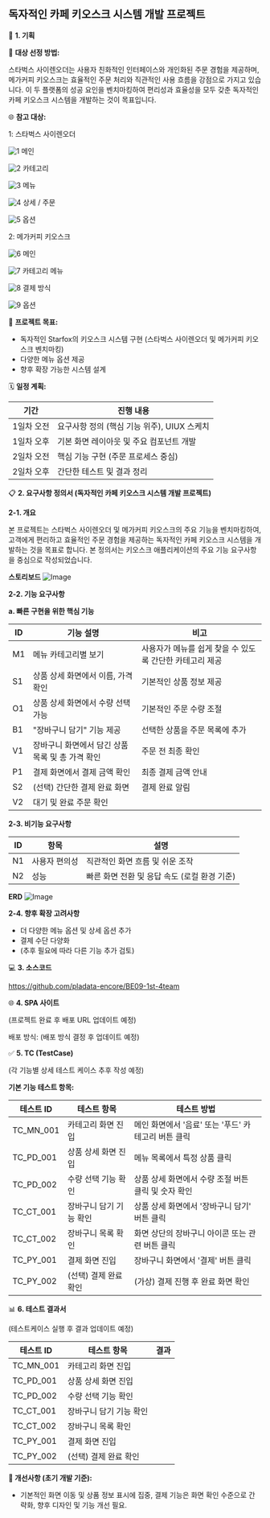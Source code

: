 ## **독자적인 카페 키오스크 시스템 개발 프로젝트**

📝 **1. 기획**

📌 **대상 선정 방법:**

스타벅스 사이렌오더는 사용자 친화적인 인터페이스와 개인화된 주문 경험을 제공하며, 메가커피 키오스크는 효율적인 주문 처리와 직관적인 사용 흐름을 강점으로 가지고 있습니다. 이 두 플랫폼의 성공 요인을 벤치마킹하여 편리성과 효율성을 모두 갖춘 독자적인 카페 키오스크 시스템을 개발하는 것이 목표입니다.



🌐 **참고 대상:**

1: 스타벅스 사이렌오더


![1](https://github.com/user-attachments/assets/b7c33059-29e3-4c0a-ae31-be0e65666524)
메인

![2](https://github.com/user-attachments/assets/18a29d55-2fd2-45db-a143-c448c5f08a5b)
카테고리

![3](https://github.com/user-attachments/assets/c9a32db2-3d4a-45eb-8347-a9c296e7334e)
메뉴

![4](https://github.com/user-attachments/assets/530bff36-b98d-4779-85a6-985d034b7cac)
상세 / 주문

![5](https://github.com/user-attachments/assets/e806920d-a22e-4763-b99a-75b673631440)
옵션

2: 메가커피 키오스크

![6](https://github.com/user-attachments/assets/5f06cf7d-adb6-416d-a55a-0d29dc5419fb)
메인

![7](https://github.com/user-attachments/assets/26587342-9894-4ae8-a647-cbac676c7c8a)
카테고리 메뉴

![8](https://github.com/user-attachments/assets/c1ad7912-9596-4564-b2c9-870771761c8f)
결제 방식

![9](https://github.com/user-attachments/assets/49645219-6c54-4cc6-86b7-dc83680155c3)
옵션

🎯 **프로젝트 목표:**

- 독자적인  Starfox의 키오스크 시스템 구현 (스타벅스 사이렌오더 및 메가커피 키오스크 벤치마킹)
- 다양한 메뉴 옵션 제공
- 향후 확장 가능한 시스템 설계

🗓 **일정 계획:**

| 기간 | 진행 내용 |
| --- | --- |
| 1일차 오전 | 요구사항 정의 (핵심 기능 위주), UIUX 스케치 |
| 1일차 오후 | 기본 화면 레이아웃 및 주요 컴포넌트 개발 |
| 2일차 오전 | 핵심 기능 구현 (주문 프로세스 중심) |
| 2일차 오후 | 간단한 테스트 및 결과 정리 |

📋 **2. 요구사항 정의서 (독자적인 카페 키오스크 시스템 개발 프로젝트)**

**2-1. 개요**

본 프로젝트는 스타벅스 사이렌오더 및 메가커피 키오스크의 주요 기능을 벤치마킹하여, 고객에게 편리하고 효율적인 주문 경험을 제공하는 독자적인 카페 키오스크 시스템을 개발하는 것을 목표로 합니다. 본 정의서는 키오스크 애플리케이션의 주요 기능 요구사항을 중심으로 작성되었습니다.

**스토리보드**
![Image](https://github.com/user-attachments/assets/a6eeab1e-0bc6-4d58-a534-8b95c0e78f16)

**2-2. 기능 요구사항**

**a. 빠른 구현을 위한 핵심 기능**

| ID | 기능 설명 | 비고 |
| --- | --- | --- |
| M1 | 메뉴 카테고리별 보기 | 사용자가 메뉴를 쉽게 찾을 수 있도록 간단한 카테고리 제공 |
| S1 | 상품 상세 화면에서 이름, 가격 확인 | 기본적인 상품 정보 제공 |
| O1 | 상품 상세 화면에서 수량 선택 가능 | 기본적인 주문 수량 조절 |
| B1 | "장바구니 담기" 기능 제공 | 선택한 상품을 주문 목록에 추가 |
| V1 | 장바구니 화면에서 담긴 상품 목록 및 총 가격 확인 | 주문 전 최종 확인 |
| P1 | 결제 화면에서 결제 금액 확인 | 최종 결제 금액 안내 |
| S2 | (선택) 간단한 결제 완료 화면 | 결제 완료 알림 |
| V2 | 대기 및 완료 주문 확인

**2-3. 비기능 요구사항**

| ID | 항목 | 설명 |
| --- | --- | --- |
| N1 | 사용자 편의성 | 직관적인 화면 흐름 및 쉬운 조작 |
| N2 | 성능 | 빠른 화면 전환 및 응답 속도 (로컬 환경 기준) |

**ERD**
![Image](https://github.com/user-attachments/assets/e6707ae1-7255-4e22-b53a-4e54fcae4cb1)


**2-4. 향후 확장 고려사항**

- 더 다양한 메뉴 옵션 및 상세 옵션 추가
- 결제 수단 다양화
- (추후 필요에 따라 다른 기능 추가 검토)

💻 **3. 소스코드**

https://github.com/pladata-encore/BE09-1st-4team

🌐 **4. SPA 사이트**

(프로젝트 완료 후 배포 URL 업데이트 예정)

배포 방식: (배포 방식 결정 후 업데이트 예정)

✅ **5. TC (TestCase)**

(각 기능별 상세 테스트 케이스 추후 작성 예정)

**기본 기능 테스트 항목:**

| 테스트 ID | 테스트 항목 | 테스트 방법 |
| --- | --- | --- |
| TC_MN_001 | 카테고리 화면 진입 | 메인 화면에서 '음료' 또는 '푸드' 카테고리 버튼 클릭 |
| TC_PD_001 | 상품 상세 화면 진입 | 메뉴 목록에서 특정 상품 클릭 |
| TC_PD_002 | 수량 선택 기능 확인 | 상품 상세 화면에서 수량 조절 버튼 클릭 및 숫자 확인 |
| TC_CT_001 | 장바구니 담기 기능 확인 | 상품 상세 화면에서 '장바구니 담기' 버튼 클릭 |
| TC_CT_002 | 장바구니 목록 확인 | 화면 상단의 장바구니 아이콘 또는 관련 버튼 클릭 |
| TC_PY_001 | 결제 화면 진입 | 장바구니 화면에서 '결제' 버튼 클릭 |
| TC_PY_002 | (선택) 결제 완료 확인 | (가상) 결제 진행 후 완료 화면 확인 |

📊 **6. 테스트 결과서**

(테스트케이스 실행 후 결과 업데이트 예정)

| 테스트 ID | 테스트 항목 | 결과 |
| --- | --- | --- |
| TC_MN_001 | 카테고리 화면 진입 |  |
| TC_PD_001 | 상품 상세 화면 진입 |  |
| TC_PD_002 | 수량 선택 기능 확인 |  |
| TC_CT_001 | 장바구니 담기 기능 확인 |  |
| TC_CT_002 | 장바구니 목록 확인 |  |
| TC_PY_001 | 결제 화면 진입 |  |
| TC_PY_002 | (선택) 결제 완료 확인 |  |

**📌 개선사항 (초기 개발 기준):** 

- 기본적인 화면 이동 및 상품 정보 표시에 집중, 결제 기능은 화면 확인 수준으로 간략화, 향후 디자인 및 기능 개선 필요.

